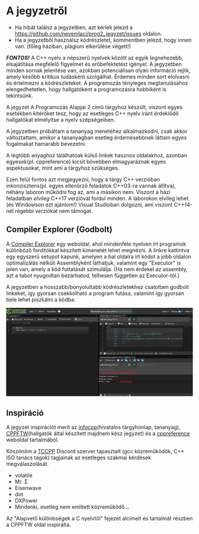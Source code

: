 # A jegyzetről

* Ha hibát találsz a jegyzetben, azt kérlek jelezd a <https://github.com/nevemlaci/prog2_jegyzet/issues> oldalon.
* Ha a jegyzetből használsz kódrészletet, kommentben jelezd, hogy innen van. (főleg háziban, plágium elkerülése végett!)

***FONTOS!*** A C++ nyelv a népszerű nyelvek között az egyik legnehezebb, elsajátítása megfelelő figyelmet és erőbefektetést igényel. A jegyzetben minden sornak jelentése van, azokban potenciálisan olyan információ rejlik, amely később kritikus tudásként szolgálhat. Érdemes minden sort elolvasni és értelmezni a kódrészleteket. A programozás tényleges megtanulásához elengedhetetlen, hogy hallgatóként a programozásra hobbiként is tekintsünk.

A jegyzet A Programozás Alapjai 2 című tárgyhoz készült, viszont egyes esetekben kitérőket tesz, hogy az esetleges C++ nyelv iránt érdeklődő hallgatókat elmélyítse a nyelv szépségeiben.

A jegyzetben próbáltam a tananyag menetéhez alkalmazkodni, csak akkor változtattam, amikor a tananyagban esetleg érdemesebbnek láttam egyes fogalmakat hamarabb bevezetni.

A legtöbb anyaghoz találhatóak külső linkek hasznos oldalakhoz, azonban egyesek(pl. cppreference) kicsit bővebben elmagyaráznak egyes aspektusokat, mint ami a tárgyhoz szükséges.

Ezen felül fontos azt megjegyezni, hogy a tárgy C++ verzióban inkonzisztens(pl. egyes ellenőrző feladatok C++03-ra vannak állítva), néhány laboron működni fog az, ami a másikon nem. Viszont a házi feladatban *elvileg* C++17 verzióval fordul minden.
A laborokon elvileg lehet (és Windowson ezt ajánlom!) Visual Studioban dolgozni, ami viszont C++14-nél régebbi verziókat nem támogat. 

## Compiler Explorer (Godbolt)

A [Compiler Explorer](https://godbolt.org/z/xPK1P37P8) egy weboldal, ahol mindenféle nyelven írt programok különböző fordítókkal készített kimenetét lehet megnézni. A linkre kattintva egy egyszerű setupot kapunk, amelyen a bal oldalra írt kódot a jobb oldalon optimalizálás nélküli Assemblyként láthatjuk, valamint egy "Executor" is jelen van, amely a kód futtatását szimulálja. (Ha nem érdekel az assembly, azt a tabot nyugodtan bezárhatod, telhesen független az Executor-tól.)

A jegyzetben a hosszabb/bonyolultabb kódrészletekhez csatoltam godbolt linkeket, így gyorsan csekkolható a program futása, valamint így gyorsan bele lehet piszkálni a kódba.

![alt text](./assets/index/godbolt_example.png)    



## Inspiráció

A jegyzet inspirációt merít az [infocpp](https://infocpp.iit.bme.hu)(hivatalos tárgyhonlap, tananyag), [CPPFTW](https://prog2.cppftw.org)(hallgatók által készített majdnem kész jegyzet) és a [cppreference](https://en.cppreference.com/w/) weboldal tartalmából.

Köszönöm a [TCCPP](https://discord.gg/tccpp) Discord szerver tapasztalt (gcc közreműködők, C++ ISO tanács tagok) tagjainak az esetleges szakmai kérdések megválaszolását.

- volatile
- Mr. Σ
- Eisenwave
- dot
- DXPower
- Mindenki, esetleg nem említett közreműködő...

Az "Alapvető különbségek a C nyelvtől" fejezet alcímeit és tartalmát részben a CPPFTW oldal inspirálta.
